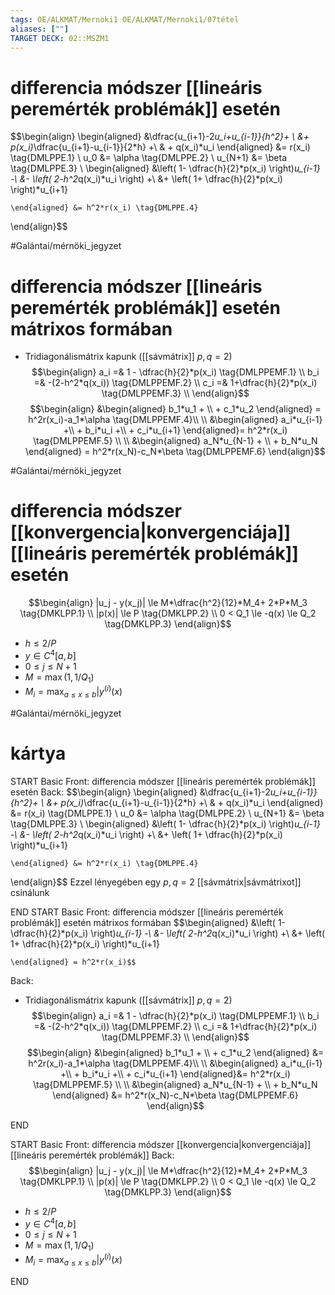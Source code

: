 ```yaml
---
tags: OE/ALKMAT/Mernoki1 OE/ALKMAT/Mernoki1/07tétel 
aliases: [""]
TARGET DECK: 02::MSZM1
---
```


# differencia módszer [[lineáris peremérték problémák]] esetén
$$\begin{align}
	\begin{aligned}
		&\dfrac{u_{i+1}-2*u_i+u_{i-1}}{h^2}+ \\
		&+ p(x_i)*\dfrac{u_{i+1}-u_{i-1}}{2*h} +\\
		& + q(x_i)*u_i 
	\end{aligned} &= r(x_i) \tag{DMLPPE.1} \\
	u_0 &= \alpha \tag{DMLPPE.2} \\
	u_{N+1} &= \beta \tag{DMLPPE.3} \\
	\begin{aligned}
		&\left( 1- \dfrac{h}{2}*p(x_i) \right)*u_{i-1} -\\ 
		&- \left( 2-h^2*q(x_i)*u_i \right) +\\
		&+ \left( 1+ \dfrac{h}{2}*p(x_i) \right)*u_{i+1}  
		
	\end{aligned} &= h^2*r(x_i) \tag{DMLPPE.4}
\end{align}$$

#Galántai/mérnöki_jegyzet 

# differencia módszer [[lineáris peremérték problémák]] esetén mátrixos formában
- Tridiagonálismátrix kapunk ([[sávmátrix]] $p,q=2$)
$$\begin{align}
	a_i =& 1 - \dfrac{h}{2}*p(x_i) \tag{DMLPPEMF.1} \\
	b_i =& -(2-h^2*q(x_i)) \tag{DMLPPEMF.2} \\
	c_i =& 1+\dfrac{h}{2}*p(x_i) \tag{DMLPPEMF.3} \\
\end{align}$$
$$\begin{align}
	&\begin{aligned}
		b_1*u_1 + \\
		+ c_1*u_2 
	\end{aligned} = h^2r(x_i)-a_1*\alpha  \tag{DMLPPEMF.4}\\ \\
	&\begin{aligned}
		a_i*u_{i-1} +\\
		+ b_i*u_i +\\
		+ c_i*u_{i+1}
	\end{aligned}= h^2*r(x_i) \tag{DMLPPEMF.5} \\ \\
	&\begin{aligned}
		a_N*u_{N-1} + \\
		+ b_N*u_N
	\end{aligned} = h^2*r(x_N)-c_N*\beta \tag{DMLPPEMF.6}
\end{align}$$

#Galántai/mérnöki_jegyzet 

# differencia módszer [[konvergencia|konvergenciája]] [[lineáris peremérték problémák]] esetén
$$\begin{align}
	|u_j - y(x_j)| \le M*\dfrac{h^2}{12}*M_4+ 2*P*M_3 \tag{DMKLPP.1} \\
	|p(x)| \le P \tag{DMKLPP.2} \\
	0 < Q_1 \le -q(x) \le Q_2 \tag{DMKLPP.3}
\end{align}$$
- $h \le 2/P$
- $y \in C^4 [a,b]$
- $0 \le j \le N+1$
- $M = \max(1,1/Q_1)$
- $M_i= \max_{a \le x \le b}|y^{(i)}(x)$

#Galántai/mérnöki_jegyzet 

# kártya
START
Basic
Front:
differencia módszer [[lineáris peremérték problémák]] esetén
Back:
$$\begin{align}
	\begin{aligned}
		&\dfrac{u_{i+1}-2*u_i+u_{i-1}}{h^2}+ \\
		&+ p(x_i)*\dfrac{u_{i+1}-u_{i-1}}{2*h} +\\
		& + q(x_i)*u_i 
	\end{aligned} &= r(x_i) \tag{DMLPPE.1} \\
	u_0 &= \alpha \tag{DMLPPE.2} \\
	u_{N+1} &= \beta \tag{DMLPPE.3} \\
	\begin{aligned}
		&\left( 1- \dfrac{h}{2}*p(x_i) \right)*u_{i-1} -\\ 
		&- \left( 2-h^2*q(x_i)*u_i \right) +\\
		&+ \left( 1+ \dfrac{h}{2}*p(x_i) \right)*u_{i+1}  
		
	\end{aligned} &= h^2*r(x_i) \tag{DMLPPE.4}
\end{align}$$
Ezzel lényegében egy $p,q=2$ [[sávmátrix|sávmátrixot]] csinálunk
<!--ID: 1686778993169-->
END
START
Basic
Front:
differencia módszer [[lineáris peremérték problémák]] esetén mátrixos formában
$$\begin{aligned}
		&\left( 1- \dfrac{h}{2}*p(x_i) \right)*u_{i-1} -\\ 
		&- \left( 2-h^2*q(x_i)*u_i \right) +\\
		&+ \left( 1+ \dfrac{h}{2}*p(x_i) \right)*u_{i+1}  
		
	\end{aligned} = h^2*r(x_i)$$
Back:
- Tridiagonálismátrix kapunk ([[sávmátrix]] $p,q=2$)
$$\begin{align}
	a_i =& 1 - \dfrac{h}{2}*p(x_i) \tag{DMLPPEMF.1} \\
	b_i =& -(2-h^2*q(x_i)) \tag{DMLPPEMF.2} \\
	c_i =& 1+\dfrac{h}{2}*p(x_i) \tag{DMLPPEMF.3} \\
\end{align}$$
$$\begin{align}
	&\begin{aligned}
		b_1*u_1 + \\
		+ c_1*u_2 
	\end{aligned}
	&= h^2r(x_i)-a_1*\alpha  \tag{DMLPPEMF.4}\\ \\
	&\begin{aligned}
		a_i*u_{i-1} +\\
		+ b_i*u_i +\\
		+ c_i*u_{i+1}
	\end{aligned}&= h^2*r(x_i) \tag{DMLPPEMF.5} \\ \\
	&\begin{aligned}
		a_N*u_{N-1} + \\
		+ b_N*u_N
	\end{aligned} &= h^2*r(x_N)-c_N*\beta \tag{DMLPPEMF.6}
\end{align}$$
<!--ID: 1687127127476-->
END

START
Basic
Front:
differencia módszer [[konvergencia|konvergenciája]] [[lineáris peremérték problémák]] 
Back:
$$\begin{align}
	|u_j - y(x_j)| \le M*\dfrac{h^2}{12}*M_4+ 2*P*M_3 \tag{DMKLPP.1} \\
	|p(x)| \le P \tag{DMKLPP.2} \\
	0 < Q_1 \le -q(x) \le Q_2 \tag{DMKLPP.3}
\end{align}$$
- $h \le 2/P$
- $y \in C^4 [a,b]$
- $0 \le j \le N+1$
- $M = \max(1,1/Q_1)$
- $M_i= \max_{a \le x \le b}|y^{(i)}(x)$
<!--ID: 1687127714425-->
END